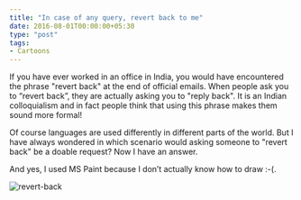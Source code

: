 ```yaml
---
title: "In case of any query, revert back to me"
date: 2016-08-01T00:00:00+05:30
type: "post"
tags:
- Cartoons
---
```

If you have ever worked in an office in India, you would have encountered the phrase "revert back" at the end of official emails. 
When people ask you to “revert back”, they are actually asking you to "reply back". 
It is an Indian colloquialism and in fact people think that using this phrase makes them sound more formal!

Of course languages are used differently in different parts of the world. But I have always wondered in which scenario would asking someone to "revert back" be a doable request? Now I have an answer.

And yes, I used MS Paint because I don’t actually know how to draw :-(.

![revert-back](/img/xmen3.png)
